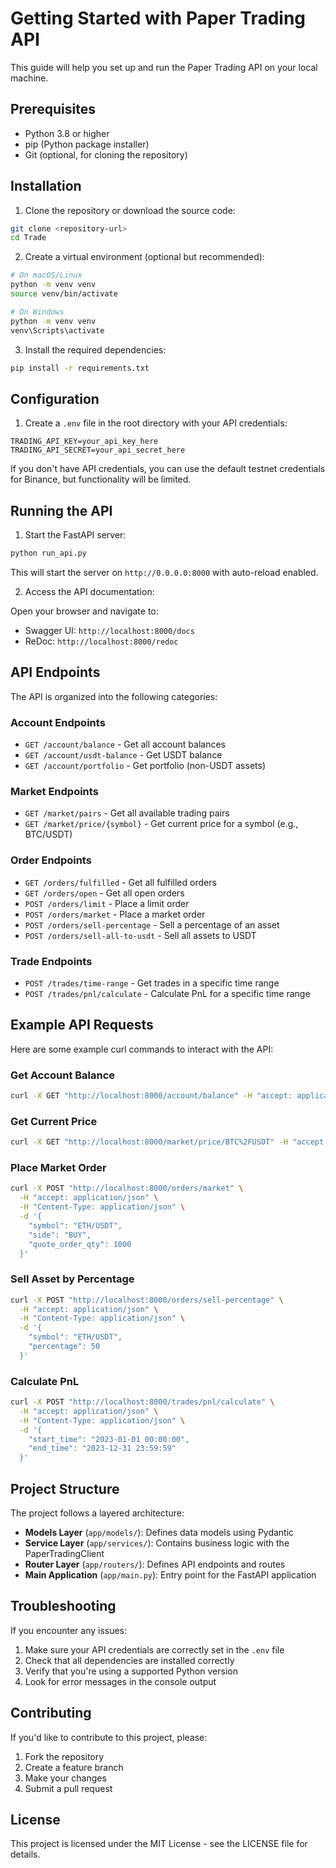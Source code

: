 # Getting Started with Paper Trading API

This guide will help you set up and run the Paper Trading API on your local machine.

## Prerequisites

- Python 3.8 or higher
- pip (Python package installer)
- Git (optional, for cloning the repository)

## Installation

1. Clone the repository or download the source code:

```bash
git clone <repository-url>
cd Trade
```

2. Create a virtual environment (optional but recommended):

```bash
# On macOS/Linux
python -m venv venv
source venv/bin/activate

# On Windows
python -m venv venv
venv\Scripts\activate
```

3. Install the required dependencies:

```bash
pip install -r requirements.txt
```

## Configuration

1. Create a `.env` file in the root directory with your API credentials:

```
TRADING_API_KEY=your_api_key_here
TRADING_API_SECRET=your_api_secret_here
```

If you don't have API credentials, you can use the default testnet credentials for Binance, but functionality will be limited.

## Running the API

1. Start the FastAPI server:

```bash
python run_api.py
```

This will start the server on `http://0.0.0.0:8000` with auto-reload enabled.

2. Access the API documentation:

Open your browser and navigate to:
- Swagger UI: `http://localhost:8000/docs`
- ReDoc: `http://localhost:8000/redoc`

## API Endpoints

The API is organized into the following categories:

### Account Endpoints

- `GET /account/balance` - Get all account balances
- `GET /account/usdt-balance` - Get USDT balance
- `GET /account/portfolio` - Get portfolio (non-USDT assets)

### Market Endpoints

- `GET /market/pairs` - Get all available trading pairs
- `GET /market/price/{symbol}` - Get current price for a symbol (e.g., BTC/USDT)

### Order Endpoints

- `GET /orders/fulfilled` - Get all fulfilled orders
- `GET /orders/open` - Get all open orders
- `POST /orders/limit` - Place a limit order
- `POST /orders/market` - Place a market order
- `POST /orders/sell-percentage` - Sell a percentage of an asset
- `POST /orders/sell-all-to-usdt` - Sell all assets to USDT

### Trade Endpoints

- `POST /trades/time-range` - Get trades in a specific time range
- `POST /trades/pnl/calculate` - Calculate PnL for a specific time range

## Example API Requests

Here are some example curl commands to interact with the API:

### Get Account Balance

```bash
curl -X GET "http://localhost:8000/account/balance" -H "accept: application/json"
```

### Get Current Price

```bash
curl -X GET "http://localhost:8000/market/price/BTC%2FUSDT" -H "accept: application/json"
```

### Place Market Order

```bash
curl -X POST "http://localhost:8000/orders/market" \
  -H "accept: application/json" \
  -H "Content-Type: application/json" \
  -d '{
    "symbol": "ETH/USDT",
    "side": "BUY",
    "quote_order_qty": 1000
  }'
```

### Sell Asset by Percentage

```bash
curl -X POST "http://localhost:8000/orders/sell-percentage" \
  -H "accept: application/json" \
  -H "Content-Type: application/json" \
  -d '{
    "symbol": "ETH/USDT",
    "percentage": 50
  }'
```

### Calculate PnL

```bash
curl -X POST "http://localhost:8000/trades/pnl/calculate" \
  -H "accept: application/json" \
  -H "Content-Type: application/json" \
  -d '{
    "start_time": "2023-01-01 00:00:00",
    "end_time": "2023-12-31 23:59:59"
  }'
```

## Project Structure

The project follows a layered architecture:

- **Models Layer** (`app/models/`): Defines data models using Pydantic
- **Service Layer** (`app/services/`): Contains business logic with the PaperTradingClient
- **Router Layer** (`app/routers/`): Defines API endpoints and routes
- **Main Application** (`app/main.py`): Entry point for the FastAPI application

## Troubleshooting

If you encounter any issues:

1. Make sure your API credentials are correctly set in the `.env` file
2. Check that all dependencies are installed correctly
3. Verify that you're using a supported Python version
4. Look for error messages in the console output

## Contributing

If you'd like to contribute to this project, please:

1. Fork the repository
2. Create a feature branch
3. Make your changes
4. Submit a pull request

## License

This project is licensed under the MIT License - see the LICENSE file for details.